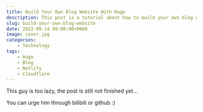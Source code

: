 ```yaml
---
title: Build Your Own Blog Website With Hugo 
description: This post is a tutorial about how to build your own blog website with hugo
slug: build-your-own-blog-website
date: 2022-09-14 00:00:00+0000
image: cover.jpg
categories:
    - Technology
tags:
    - Hugo
    - Blog
    - Netlify
    - Cloudflare
---
```


This guy is too lazy, the post is still not finished yet...

You can urge him through bilibili or github :)
